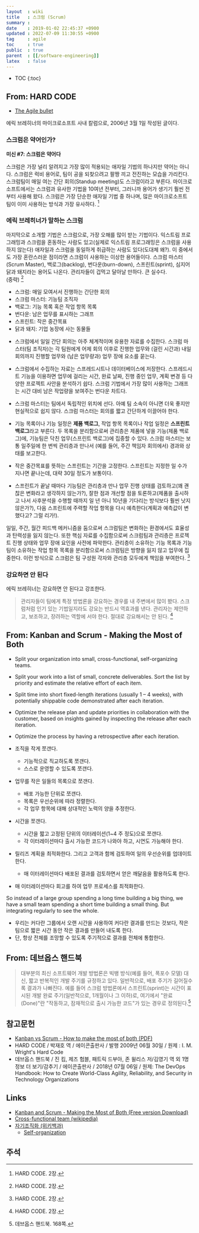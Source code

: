 ```yaml
---
layout  : wiki
title   : 스크럼 (Scrum)
summary : 
date    : 2019-01-02 22:45:37 +0900
updated : 2022-07-09 11:30:55 +0900
tag     : agile
toc     : true
public  : true
parent  : [[/software-engineering]]
latex   : false
---
```

* TOC
{:toc}


## From: HARD CODE

- [The Agile bullet][agile-bullet]

에릭 브레히너의 마이크로소프트 사내 칼럼으로, 2006년 3월 1일 작성된 글이다.

### 스크럼은 약어인가?

>
**미신 #7: 스크럼은 약어다**
>
스크럼은 가장 널리 알려지고 가장 많이 적용되는 애자일 기법의 하나지만 약어는 아니다.
스크럼은 럭비 용어로, 팀이 공을 되찾으려고 팔짱 끼고 전진하는 모습을 가리킨다.
스크럼팀이 매일 여는 간단 회의(Standup meeting)도 스크럼이라고 부른다.
마이크로소프트에서는 스크럼과 유사한 기법을 10여년 전부터, 그러니까 용어가 생기기 훨씬 전부터 사용해 왔다.
스크럼은 가장 단순한 애자일 기법 중 하나며, 많은 마이크로소프트 팀이 이미 사용하는 방식과 가장 유사하다.
[^hardcode-2]

### 에릭 브레히너가 말하는 스크럼

>
마지막으로 소개할 기법은 스크럼으로, 가장 오해를 많이 받는 기법이다.
익스트림 프로그래밍과 스크럼을 혼동하는 사람도 있고(실제로 익스트림 프로그래밍은 스크럼을 사용하지 않는다)
애자일과 스크럼을 동일하게 취급하는 사람도 있다(도대체 왜?).
이 중에서도 가장 혼란스러운 점이라면 스크럼이 사용하는 이상한 용어들이다.
스크럼 마스터(Scrum Master), 백로그(backlog), 번다운(burn-down), 스프린트(sprint), 심지어 닭과 돼지라는 용어도 나온다. 관리자들이 겁먹고 달아날 만하다. 큰 실수다.  
(중략)
[^hardcode-2]

- 스크럼: 매일 모여서서 진행하는 간단한 회의
- 스크럼 마스터: 기능팀 조직자
- 백로그: 기능 목록 혹은 작업 항목 목록
- 번다운: 남은 업무를 표시하는 그래프
- 스프린트: 작은 중간목표
- 닭과 돼지: 기업 농장에 사는 동물들

>
- 스크럼에서 일일 간단 회의는 아주 체계적이며 유용한 자료를 수집한다. 스크럼 마스터(팀 조직자)는 각 팀원에게 어제 회의 이후로 진행한 업무와 (걸린 시간과) 내일 회의까지 진행할 업무와 (남은 업무량과) 업무 장애 요소를 묻는다.
>
- 스크럼에서 수집하는 자료는 스프레드시트나 데이터베이스에 저장한다. 스프레드시트 기능을 이용하면 업무에 걸리는 시간, 완료 날짜, 진행 중인 업무, 계획 변경 등 다양한 프로젝트 사안을 분석하기 쉽다. 스크럼 기법에서 가장 많이 사용하는 그래프는 시간 대비 남은 작업량을 보여주는 번다운 차트다.
>
- 스크럼 마스터는 팀에서 독립적인 위치에 선다. 아예 팀 소속이 아니면 더욱 좋지만 현실적으로 쉽지 않다. 스크럼 마스터는 회의를 짧고 간단하게 이끌어야 한다.
>
- 기능 목록이나 기능 일정은 **제품 백로그**, 작업 항목 목록이나 작업 일정은 **스프린트 백로그**라고 부른다. 두 목록을 분리함으로써 관리층은 제품에 넣을 기능(제품 백로그)에, 기능팀은 닥친 업무(스프린트 백로그)에 집중할 수 있다. 스크럼 마스터는 보통 일주일에 한 번씩 관리층과 만나서 (예를 들어, 주간 책임자 회의에서) 경과와 상태를 보고한다.
>
- 작은 중간목표를 뜻하는 스프린트는 기간을 고정한다. 스프린트는 지정한 일 수가 지나면 끝나는데, 대략 30일 정도가 보통이다.
>
- 스프린트가 끝날 때마다 기능팀은 관리층과 만나 업무 진행 상태를 검토하고(꽤 괜찮은 변화라고 생각하지 않는가?), 잘한 점과 개선할 점을 토론하고(제품을 출시하고 나서 사후분석을 수행할 때까지 일 년 아니 10년을 기다리는 방식보다 훨씬 낫지 않은가?), 다음 스프린트에 주력할 작업 항목을 다시 예측한다(계획과 예측값이 변했다고? 그럴 리가!).
>
일일, 주간, 월간 피드백 메커니즘을 둠으로써 스크럼팀은 변화하는 환경에서도 효율성과 탄력성을 잃지 않는다.
또한 핵심 자료를 수집함으로써 스크럼팀과 관리층은 프로젝트 진행 상태와 업무 장애 요인을 사전에 파악한다.
관리층이 소유하는 기능 목록과 기능팀이 소유하는 작업 항목 목록을 분리함으로써 스크럼팀은 방향을 잃지 않고 업무에 집중한다.
이런 방식으로 스크럼은 팀 구성원 각자와 관리층 모두에게 책임을 부여한다.
[^hardcode-2]

### 강요하면 안 된다

에릭 브레히너는 강요하면 안 된다고 강조한다.

> 관리자들이 팀에게 특정 방법론을 강요하는 경우를 내 주변에서 많이 봤다.
스크럼처럼 인기 있는 기법일지라도 강요는 반드시 역효과를 낸다.
관리자는 제안하고, 보조하고, 장려하는 역할에 서야 한다.
절대로 강요해서는 안 된다.
[^hardcode-2]

## From: Kanban and Scrum - Making the Most of Both

>
* Split your organization into small, cross-functional, self-organizing teams.
* Split your work into a list of small, concrete deliverables. Sort the list by priority and estimate the relative effort of each item.
* Split time into short fixed-length iterations (usually 1 – 4 weeks), with potentially shippable
code demonstrated after each iteration.
* Optimize the release plan and update priorities in collaboration with the customer, based on insights gained by inspecting the release after each iteration.
* Optimize the process by having a retrospective after each iteration. 

* 조직을 작게 쪼갠다.
    * 기능적으로 직교하도록 쪼갠다.
    * 스스로 운영할 수 있도록 쪼갠다.
* 업무를 작은 일들의 목록으로 쪼갠다.
    * 배포 가능한 단위로 쪼갠다.
    * 목록은 우선순위에 따라 정렬한다.
    * 각 업무 항목에 대해 상대적인 노력의 양을 추정한다.
* 시간을 쪼갠다.
    * 시간을 짧고 고정된 단위의 이터레이션(1~4 주 정도)으로 쪼갠다.
    * 각 이터레이션마다 출시 가능한 코드가 나와야 하고, 시연도 가능해야 한다.
* 릴리즈 계획을 최적화한다. 그리고 고객과 함께 검토하여 일의 우선순위를 업데이트한다.
    * 매 이터레이션마다 배포된 결과를 검토하면서 얻은 깨달음을 활용하도록 한다.
* 매 이터레이션마다 회고를 하여 업무 프로세스를 최적화한다.

>
So instead of a large group spending a long time building a big thing,
we have a small team spending a short time building a small thing.
But integrating regularly to see the whole. 

* 우리는 커다란 그룹에서 오랜 시간을 사용하여 커다란 결과를 만드는 것보다,
작은 팀으로 짧은 시간 동안 작은 결과를 만들어 내도록 한다.
* 단, 항상 전체를 조망할 수 있도록 주기적으로 결과를 전체에 통합한다.

## From: 데브옵스 핸드북

> 대부분의 최신 소프트웨어 개발 방법론은 빅뱅 방식(예를 들어, 폭포수 모델) 대신, 짧고 반복적인 개발 주기를 규정하고 있다. 일반적으로, 배포 주기가 길어질수록 결과가 나빠진다. 예를 들어 스크럼 방법론에서 스프린트(sprint)는 시간이 표시된 개발 완료 주기(일반적으로, 1개월이나 그 이하)로, 여기에서 "완료(Done)"란 "작동하고, 잠재적으로 출시 가능한 코드"가 있는 경우로 정의된다.[^devops-handbook-168]

## 참고문헌

- [Kanban vs Scrum - How to make the most of both (PDF)](https://www.crisp.se/file-uploads/Kanban-vs-Scrum.pdf )
- HARD CODE / 박재호 역 / 에이콘출판사 / 발행 2009년 06월 30일 / 원제 : I. M. Wright's Hard Code
- 데브옵스 핸드북 / 진 킴, 제즈 험블, 패트릭 드부아, 존 윌리스 저/김영기 역 외 1명 정보 더 보기/감추기 / 에이콘출판사 / 2018년 07월 06일 / 원제: The DevOps Handbook: How to Create World-Class Agility, Reliability, and Security in Technology Organizations

## Links

* [Kanban and Scrum - Making the Most of Both (Free version Download)](https://www.infoq.com/minibooks/kanban-scrum-minibook )
* [Cross-functional team (wikipedia)](https://en.wikipedia.org/wiki/Cross-functional_team )
* [자기조직화 (위키백과)](https://ko.wikipedia.org/wiki/%EC%9E%90%EA%B8%B0%EC%A1%B0%EC%A7%81%ED%99%94 )
    * [Self-organization](https://en.wikipedia.org/wiki/Self-organization )

## 주석

[^devops-handbook-168]: 데브옵스 핸드북. 168쪽.
[^hardcode-2]: HARD CODE. 2장.

[agile-bullet]: https://imwrightshardcode.com/2006/03/the-agile-bullet/

